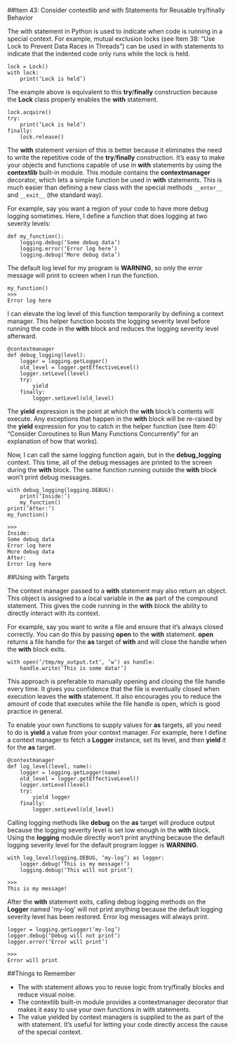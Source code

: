 ##Item 43: Consider contextlib and with Statements for Reusable try/finally Behavior

The with statement in Python is used to indicate when code is running in a special
context. For example, mutual exclusion locks (see Item 38: “Use Lock to Prevent Data
Races in Threads”) can be used in with statements to indicate that the indented code only
runs while the lock is held.

    lock = Lock()
    with lock:
    	print(‘Lock is held’)

The example above is equivalent to this **try**/**finally** construction because the **Lock**
class properly enables the **with** statement.

    lock.acquire()
    try:
    	print(‘Lock is held’)
    finally:
    	lock.release()

The **with** statement version of this is better because it eliminates the need to write the
repetitive code of the **try**/**finally** construction. It’s easy to make your objects and
functions capable of use in **with** statements by using the **contextlib** built-in module.
This module contains the **contextmanager** decorator, which lets a simple function be
used in **with** statements. This is much easier than defining a new class with the special
methods `__enter__` and `__exit__` (the standard way).

For example, say you want a region of your code to have more debug logging sometimes.
Here, I define a function that does logging at two severity levels:

    def my_function():
    	logging.debug(‘Some debug data’)
    	logging.error(‘Error log here’)
    	logging.debug(‘More debug data’)

The default log level for my program is **WARNING**, so only the error message will print to
screen when I run the function.

    my_function()
    >>>
    Error log here

I can elevate the log level of this function temporarily by defining a context manager. This
helper function boosts the logging severity level before running the code in the **with**
block and reduces the logging severity level afterward.

    @contextmanager
    def debug_logging(level):
	    logger = logging.getLogger()
	    old_level = logger.getEffectiveLevel()
	    logger.setLevel(level)
	    try:
	    	yield
	    finally:
	    	logger.setLevel(old_level)

The **yield** expression is the point at which the **with** block’s contents will execute. Any
exceptions that happen in the **with** block will be re-raised by the **yield** expression for
you to catch in the helper function (see Item 40: “Consider Coroutines to Run Many
Functions Concurrently” for an explanation of how that works).

Now, I can call the same logging function again, but in the **debug_logging** context.
This time, all of the debug messages are printed to the screen during the **with** block. The
same function running outside the **with** block won’t print debug messages.

	with debug_logging(logging.DEBUG):
		print(‘Inside:’)
		my_function()
	print(‘After:’)
	my_function()

	>>>
	Inside:
	Some debug data
	Error log here
	More debug data
	After:
	Error log here

##Using with Targets

The context manager passed to a **with** statement may also return an object. This object is
assigned to a local variable in the **as** part of the compound statement. This gives the code
running in the **with** block the ability to directly interact with its context.

For example, say you want to write a file and ensure that it’s always closed correctly. You
can do this by passing **open** to the **with** statement. **open** returns a file handle for the **as**
target of **with** and will close the handle when the **with** block exits.

	with open(‘/tmp/my_output.txt’, ‘w’) as handle:
		handle.write(‘This is some data!’)

This approach is preferable to manually opening and closing the file handle every time. It
gives you confidence that the file is eventually closed when execution leaves the **with**
statement. It also encourages you to reduce the amount of code that executes while the file
handle is open, which is good practice in general.

To enable your own functions to supply values for **as** targets, all you need to do is **yield**
a value from your context manager. For example, here I define a context manager to fetch
a **Logger** instance, set its level, and then **yield** it for the **as** target.

	@contextmanager
	def log_level(level, name):
		logger = logging.getLogger(name)
		old_level = logger.getEffectiveLevel()
		logger.setLevel(level)
		try:
			yield logger
		finally:
			logger.setLevel(old_level)

Calling logging methods like **debug** on the **as** target will produce output because the
logging severity level is set low enough in the **with** block. Using the **logging** module
directly won’t print anything because the default logging severity level for the default
program logger is **WARNING**.

	with log_level(logging.DEBUG, ‘my-log’) as logger:
		logger.debug(‘This is my message!’)
		logging.debug(‘This will not print’)

	>>>
	This is my message!

After the **with** statement exits, calling debug logging methods on the **Logger** named
'my-log' will not print anything because the default logging severity level has been
restored. Error log messages will always print.

	logger = logging.getLogger(‘my-log’)
	logger.debug(‘Debug will not print’)
	logger.error(‘Error will print’)

	>>>
	Error will print

##Things to Remember

* The with statement allows you to reuse logic from try/finally blocks and
reduce visual noise.
* The contextlib built-in module provides a contextmanager decorator that
makes it easy to use your own functions in with statements.
* The value yielded by context managers is supplied to the as part of the with
statement. It’s useful for letting your code directly access the cause of the special
context.